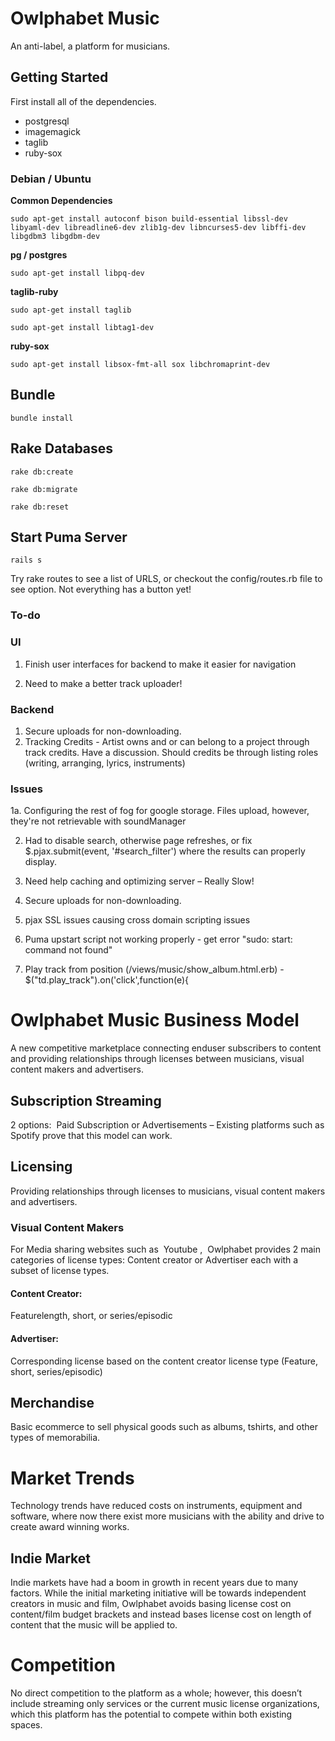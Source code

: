 # Owlphabet Music
An anti-label, a platform for musicians.

## Getting Started
First install all of the dependencies.


* postgresql
* imagemagick
* taglib
* ruby-sox
 

### Debian / Ubuntu

**Common Dependencies**

`sudo apt-get install autoconf bison build-essential libssl-dev libyaml-dev libreadline6-dev zlib1g-dev libncurses5-dev libffi-dev libgdbm3 libgdbm-dev`

**pg / postgres**

`sudo apt-get install libpq-dev`

**taglib-ruby**

`sudo apt-get install taglib`

`sudo apt-get install libtag1-dev`

**ruby-sox**

`sudo apt-get install libsox-fmt-all sox libchromaprint-dev`

## Bundle 
`bundle install`

## Rake Databases 
`rake db:create`

`rake db:migrate`

`rake db:reset`

## Start Puma Server
`rails s`

Try rake routes to see a list of URLS, or checkout the config/routes.rb file to see option. Not everything has a button yet!

### To-do 

### UI

1. Finish user interfaces for backend to make it easier for navigation

2. Need to make a better track uploader!


### Backend

1. Secure uploads for non-downloading.
2. Tracking Credits - Artist owns and or can belong to a project through track credits. Have a discussion. Should credits be through listing roles (writing, arranging, lyrics, instruments)


### Issues
1a. Configuring the rest of fog for google storage. Files upload, however, they're not retrievable with soundManager 

2. Had to disable search, otherwise page refreshes, or fix $.pjax.submit(event, '#search_filter') where the results can properly display.

3. Need help caching and optimizing server – Really Slow!

4. Secure uploads for non-downloading.

5. pjax SSL issues causing cross domain scripting issues 

6. Puma upstart script not working properly - get error "sudo: start: command not found"  

7. Play track from position (/views/music/show_album.html.erb) - $("td.play_track").on('click',function(e){

# Owlphabet Music Business Model

A​ new competitive marketplace  connecting end­user subscribers to content and providing 
relationships through licenses between musicians, visual content makers and advertisers. 
 
## Subscription Streaming 
2 options: ​
Paid Subscription or Advertisements – Existing platforms such as Spotify prove that 
this model can work. 
 
## Licensing 
Providing relationships through licenses to musicians, visual content makers and advertisers. 
 
### Visual Content Makers 
For Media sharing websites such as ​
Youtube , ​
 Owlphabet provides 2 main categories 
of license types: Content creator or Advertiser each with a subset of license types. 
 
#### Content Creator:​
 Feature­length, short, or series/episodic 
 
#### Advertiser: ​
Corresponding license based on the ​content creator license type (Feature, short, series/episodic) 
 
 
## Merchandise 
Basic e­commerce to sell physical goods such as albums, t­shirts, and other types of 
memorabilia. 
 
# Market Trends 
Technology trends have reduced costs on instruments, equipment and software, where now 
there exist more musicians with the ability and drive to create award­ winning works. 
 
## Indie Market 
Indie markets have had a boom in growth in recent years due to many factors. While the initial 
marketing initiative will be towards independent creators in music and film, Owlphabet avoids 
basing license cost on content/film budget brackets and instead bases license cost on length of 
content that the music will be applied to.  
 
# Competition 
No direct competition to the platform as a whole; however, this doesn’t include streaming only 
services or the current music license organizations, which this platform has the potential to 
compete within both existing spaces. 